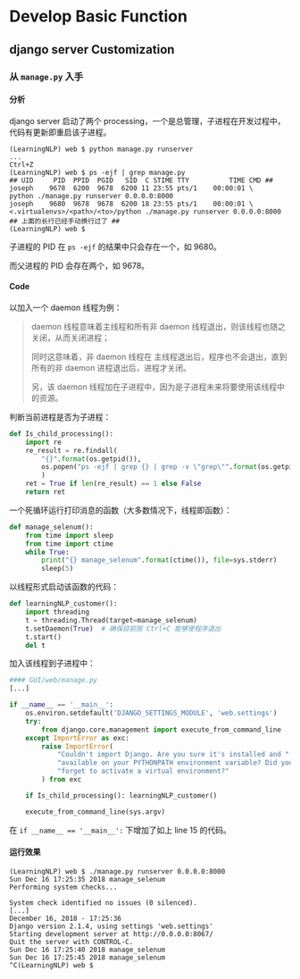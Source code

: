 # Develop Basic Function



## django server Customization

### 从 `manage.py` 入手

#### 分析

django server 启动了两个 processing，一个是总管理，子进程在开发过程中，代码有更新即重启该子进程。

```shell
(LearningNLP) web $ python manage.py runserver
...
Ctrl+Z
(LearningNLP) web $ ps -ejf | grep manage.py
## UID     PID  PPID  PGID   SID  C STIME TTY          TIME CMD ##
joseph    9678  6200  9678  6200 11 23:55 pts/1    00:00:01 \
python ./manage.py runserver 0.0.0.0:8000
joseph    9680  9678  9678  6200 18 23:55 pts/1    00:00:01 \
<.virtualenvs>/<path>/<to>/python ./manage.py runserver 0.0.0.0:8000
## 上面的长行已经手动换行过了 ##
(LearningNLP) web $ 
```

子进程的 PID 在 `ps -ejf` 的结果中只会存在一个，如 9680。

而父进程的 PID 会存在两个，如 9678。

#### Code

以加入一个 daemon 线程为例：

>  daemon 线程意味着主线程和所有非 daemon 线程退出，则该线程也随之关闭，从而关闭进程；
>
> 同时这意味着，非 daemon 线程在 主线程退出后，程序也不会退出，直到所有的非 daemon 进程退出后，进程才关闭。
>
>  
>
> 另，该 daemon 线程加在子进程中，因为是子进程未来将要使用该线程中的资源。

判断当前进程是否为子进程：

```python
def Is_child_processing():
    import re
    re_result = re.findall(
        "{}".format(os.getpid()),
        os.popen("ps -ejf | grep {} | grep -v \"grep\"".format(os.getpid())).read()
        )
    ret = True if len(re_result) == 1 else False
    return ret
```



一个死循环运行打印消息的函数（大多数情况下，线程即函数）：

```python
def manage_selenum():
    from time import sleep
    from time import ctime
    while True:
        print("{} manage_selenum".format(ctime()), file=sys.stderr)
        sleep(5)
```



以线程形式启动该函数的代码：

```python
def learningNLP_customer():
    import threading
    t = threading.Thread(target=manage_selenum)
    t.setDaemon(True)  # 确保目前按 Ctrl+C 能够使程序退出
    t.start()
    del t
```



加入该线程到子进程中：

```python
#### GUI/web/manage.py
[...]

if __name__ == '__main__':
    os.environ.setdefault('DJANGO_SETTINGS_MODULE', 'web.settings')
    try:
        from django.core.management import execute_from_command_line
    except ImportError as exc:
        raise ImportError(
            "Couldn't import Django. Are you sure it's installed and "
            "available on your PYTHONPATH environment variable? Did you "
            "forget to activate a virtual environment?"
        ) from exc

    if Is_child_processing(): learningNLP_customer()

    execute_from_command_line(sys.argv)
```

在 `if __name__ == '__main__':` 下增加了如上 line 15 的代码。

#### 运行效果

```shell
(LearningNLP) web $ ./manage.py runserver 0.0.0.0:8000
Sun Dec 16 17:25:35 2018 manage_selenum
Performing system checks...

System check identified no issues (0 silenced).
[...]
December 16, 2018 - 17:25:36
Django version 2.1.4, using settings 'web.settings'
Starting development server at http://0.0.0.0:8067/
Quit the server with CONTROL-C.
Sun Dec 16 17:25:40 2018 manage_selenum
Sun Dec 16 17:25:45 2018 manage_selenum
^C(LearningNLP) web $ 
```



